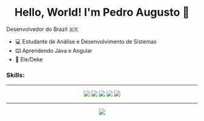 <h1 align="center">Hello, World! I'm Pedro Augusto 👾</h1>

Desenvolvedor do Brazil 🇧🇷
- 💻 Estudante de Análise e Desenvolvimento de Sistemas
- ⌨️ Aprendendo Java e Angular
- 👥 Ele/Deke

### Skills:
------------

<div align="center">
  <img src="https://img.shields.io/badge/JavaScript-323330?style=for-the-badge&logo=javascript&logoColor=F7DF1E" />
  <img src="https://img.shields.io/badge/Python-3776AB?style=for-the-badge&logo=python&logoColor=white" />
  <img src="https://img.shields.io/badge/HTML-239120?style=for-the-badge&logo=html5&logoColor=white" />
  <img src="https://img.shields.io/badge/HTML5-E34F26?style=for-the-badge&logo=html5&logoColor=white" />
  <img src="https://img.shields.io/badge/CSS-239120?&style=for-the-badge&logo=css3&logoColor=white" />

</div>



------------

<div align="center">
 <img src="https://github-readme-streak-stats.herokuapp.com?user=predoilustra&theme=modern-lilac2&date_format=j%20M%5B%20Y%5D&locale=pt-br)](https://git.io/streak-stats)" />
 </div>
